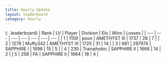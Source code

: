 ```yaml
---
title: Hourly Update
layout: leaderboard
category: hourly
---
```


{: .leaderboard}
| Rank | LV | Player | Division | Elo | Wins | Losses |
| --- | --- | --- | --- | --- | --- | --- |
| <span data-change="0">1</span> | 1159 | <span title="ID: 540690">poon</span> | AMETHYST III | <span data-change="12">1737</span> | <span data-change="2">28</span> | <span data-change="0">7</span> |
| <span data-change="0">2</span> | 1278 | <span title="ID: 720567">Muffy342</span> | AMETHYST III | <span data-change="5">1725</span> | <span data-change="2">31</span> | <span data-change="5">14</span> |
| <span data-change="8">3</span> | 681 | <span title="ID: 544038">297974</span> | SAPPHIRE I | <span data-change="68">1698</span> | <span data-change="5">15</span> | <span data-change="1">5</span> |
| <span data-change="-1">4</span> | 230 | <span title="ID: 744981">Trainphobic</span> | SAPPHIRE II | <span data-change="0">1666</span> | <span data-change="0">14</span> | <span data-change="0">2</span> |
| <span data-change="2">5</span> | 258 | <span title="ID: 714538">FA</span> | SAPPHIRE II | <span data-change="19">1664</span> | <span data-change="4">18</span> | <span data-change="2">4</span> |